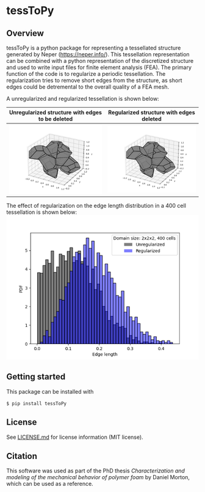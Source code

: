# tessToPy
## Overview
tessToPy is a python package for representing a tessellated structure generated by Neper (https://neper.info/). This tessellation representation can be combined with a python representation of the discretized structure and used to write input files for finite element analysis (FEA). The primary function of the code is to regularize a periodic tessellation. The regularization tries to remove short edges from the structure, as short edges could be detremental to the overall quality of a FEA mesh. 

A unregularized and regularized tessellation is shown below:

Unregularized structure with edges to be deleted | Regularized structure with edges deleted
------------- | -------------
![](https://github.com/DanielThorM/tessToPy/blob/master/documentation/p_tessellation_nreg.png?raw=true) | ![](https://github.com/DanielThorM/tessToPy/blob/master/documentation/p_tessellation_nreg.png?raw=true)

The effect of regularization on the edge length distribution in a 400 cell tessellation is shown  below:
![](https://github.com/DanielThorM/tessToPy/blob/master/documentation/p_tessellation_edge_length_dist.png?raw=true)

## Getting started
This package can be installed with 
```
$ pip install tessToPy
```

## License
See [LICENSE.md](https://github.com/DanielThorM/tessToPy/blob/master/LICENSE.md) for license information (MIT license).

## Citation
This software was used as part of the PhD thesis *Characterization and modeling of the mechanical behavior of polymer foam* by Daniel Morton, which can be used as a reference.
